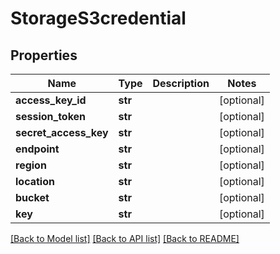 # StorageS3credential


## Properties
Name | Type | Description | Notes
------------ | ------------- | ------------- | -------------
**access_key_id** | **str** |  | [optional] 
**session_token** | **str** |  | [optional] 
**secret_access_key** | **str** |  | [optional] 
**endpoint** | **str** |  | [optional] 
**region** | **str** |  | [optional] 
**location** | **str** |  | [optional] 
**bucket** | **str** |  | [optional] 
**key** | **str** |  | [optional] 

[[Back to Model list]](../README.md#documentation-for-models) [[Back to API list]](../README.md#documentation-for-api-endpoints) [[Back to README]](../README.md)


